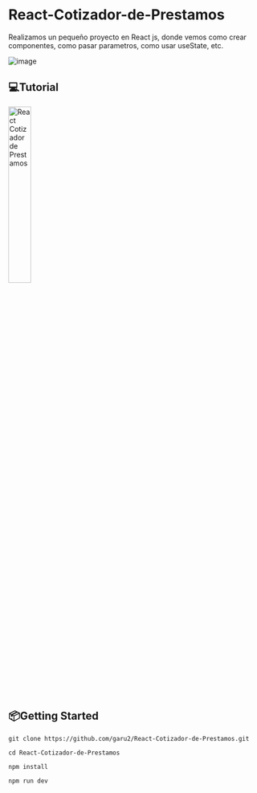 # React-Cotizador-de-Prestamos
Realizamos un pequeño proyecto en React js, donde vemos como crear componentes, como pasar parametros, como usar useState, etc.

![image](https://res.cloudinary.com/dqd5x0s7w/image/upload/v1679708872/github/Cotizador-de-Prestamos_gacddp.png)

## 💻Tutorial
<a href='https://youtu.be/asvy1Uz1fUs' target='_blank'>
    <img width='30%' src='https://img.youtube.com/vi/asvy1Uz1fUs/mqdefault.jpg' alt='React Cotizador de Prestamos' />
</a>

## 📦Getting Started
```
git clone https://github.com/garu2/React-Cotizador-de-Prestamos.git
```
```
cd React-Cotizador-de-Prestamos
```
```
npm install
```
```
npm run dev
```
